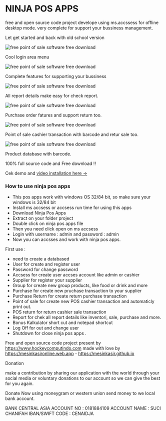 # NINJA POS APPS

free and open source code project develope using ms.accssess for offline desktop mode.
very complete for support your bussiness management. 

Let get started and back with old school version

![free point of sale software free download](https://a.fsdn.com/con/app/proj/softwarepos/screenshots/login.png/max/max/1)

Cool login area menu

![free point of sale software free download](https://a.fsdn.com/con/app/proj/softwarepos/screenshots/home.png/max/max/1)

Complete features for supporting your bussiness

![free point of sale software free download](https://a.fsdn.com/con/app/proj/softwarepos/screenshots/report.png/max/max/1)

All report details make easy for check report.

![free point of sale software free download](https://a.fsdn.com/con/app/proj/softwarepos/screenshots/po.png/max/max/1)

Purchase order fatures and support return too.

![free point of sale software free download](https://a.fsdn.com/con/app/proj/softwarepos/screenshots/pos.png/max/max/1)

Point of sale cashier transaction with barcode and retur sale too.

![free point of sale software free download](https://a.fsdn.com/con/app/proj/softwarepos/screenshots/products.png/max/max/1)

Product database with barcode.

100% full source code and Free download !!

Cek demo and [video installation here →](https://youtu.be/Xzh8mDTTM7k)


### How to use ninja pos apps

+ This pos apps work with windows OS 32/84 bit, so make sure your windows is 32/84 bit
+ Install ms accsess or accsess run time for using this apps
+ Download Ninja Pos Apps
+ Extract on your folder project
+ Double click on ninja pos apps file
+ Then you need click open on ms accsess
+ Login with username : admin and password : admin
+ Now you can accsses and work with ninja pos apps.

First use :
+ need to create a databased 
+ User for create and register user
+ Password for change password
+ Accsess for create user accses account like admin or cashier
+ Supplier for register your supplier
+ Group for create new group products, like food or drink and more
+ Purchase for create new pruchase transaction to your supplier
+ Purchase Return for create return purchase transaction
+ Point of sale for create new POS cashier transaction and automaticly print out.
+ POS return for return cashier sale transaction
+ Report for chek all report details like inventori, sale, purchase and more.
+ Bonus Kalkulator short cut and notepad shortcut
+ Log Off for out and change user
+ Shutdown for close ninja pos apps .

Free and open source code project present by https://www.hockeycomputindo.com
made with love by https://mesinkasironline.web.app - https://mesinkasir.github.io


Donation

make a contribution by sharing our application with the world through your social media or voluntary donations to our account so we can give the best for you again.

Donate Now using moneygram or western union send money to we local bank account.

BANK CENTRAL ASIA
ACCOUNT NO : 0181884109
ACCOUNT NAME : SUCI CHANIFAH
IBAN/SWIFT CODE : CENAIDJA
